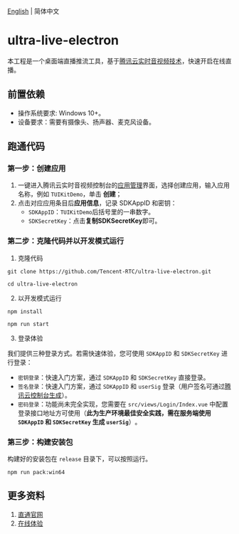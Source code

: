 [English](README.md) | 简体中文

# ultra-live-electron

本工程是一个桌面端直播推流工具，基于[腾讯云实时音视频技术](https://cloud.tencent.com/document/product/647)，快速开启在线直播。

## 前置依赖

- 操作系统要求: Windows 10+。
- 设备要求：需要有摄像头、扬声器、麦克风设备。

## 跑通代码

### 第一步：创建应用

1. 一键进入腾讯云实时音视频控制台的[应用管理](https://console.trtc.io/app)界面，选择创建应用，输入应用名称，例如 `TUIKitDemo`，单击 **创建**；
2. 点击对应应用条目后**应用信息**，记录 SDKAppID 和密钥：
   - `SDKAppID`：`TUIKitDemo`后括号里的一串数字。
   - `SDKSecretKey`：点击**复制SDKSecretKey**即可。

### 第二步：克隆代码并以开发模式运行
1. 克隆代码
```
git clone https://github.com/Tencent-RTC/ultra-live-electron.git

cd ultra-live-electron
```
2. 以开发模式运行
```
npm install

npm run start
```

3. 登录体验

我们提供三种登录方式。若需快速体验，您可使用 `SDKAppID` 和 `SDKSecretKey` 进行登录：

- `密钥登录`：快速入门方案，通过 `SDKAppID` 和 `SDKSecretKey` 直接登录。
- `签名登录`：快速入门方案，通过 `SDKAppID` 和 `userSig` 登录（用户签名可通过[腾讯云控制台生成](https://console.cloud.tencent.com/trtc/usersigtool)）。
- `密码登录`：功能尚未完全实现，您需要在 `src/views/Login/Index.vue` 中配置登录接口地址方可使用​​（**此为生产环境最佳安全实践，需在服务端使用 `SDKAppID` 和 `SDKSecretKey` 生成 `userSig`**）​​。

### 第三步：构建安装包
构建好的安装包在 `release` 目录下，可以按照运行。
```
npm run pack:win64
```

## 更多资料
1. [直通官网](https://cloud.tencent.com/document/product/647/105438)
2. [在线体验](https://cloud.tencent.com/document/product/647/17021)
